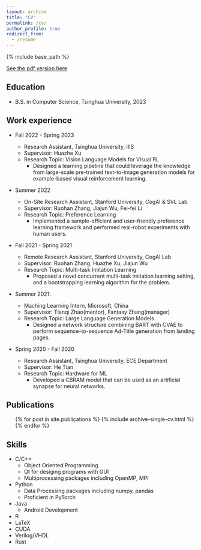 ```yaml
---
layout: archive
title: "CV"
permalink: /cv/
author_profile: true
redirect_from:
  - /resume
---
```


{% include base_path %}

[See the pdf version here](http://gaojl19.github.io/files/JialuGaoCV.pdf)


Education
------
* B.S. in Computer Science, Tsinghua University, 2023

Work experience
------
* Fall 2022 - Spring 2023
  * Research Assistant, Tsinghua University, IIIS
  * Supervisor: Huazhe Xu
  * Research Topic: Vision Language Models for Visual RL
    * Designed a learning pipeline that could leverage the knowledge from large-scale pre-trained text-to-image generation models for example-based visual reinforcement learning.
  

* Summer 2022
  * On-Site Research Assistant, Stanford University, CogAI & SVL Lab
  * Supervisor: Ruohan Zhang, Jiajun Wu, Fei-fei Li
  * Research Topic: Preference Learning
    * Implemented a sample-efficient and user-friendly preference learning framework and performed real-robot experiments with human users.
  

* Fall 2021 - Spring 2021 
  * Remote Research Assistant, Stanford University, CogAI Lab
  * Supervisor: Ruohan Zhang, Huazhe Xu, Jiajun Wu
  * Research Topic: Multi-task Imitation Learning
    * Proposed a novel concurrent multi-task imitation learning setting, and a bootstrapping learning algorithm for the problem.
  

* Summer 2021: 
  * Maching Learning Intern, Microsoft, China
  * Supervisor: Tianqi Zhao(mentor), Fantasy Zhang(manager)
  * Research Topic: Large Language Generation Models
    * Designed a network structure combining BART with CVAE to perform sequence-to-sequence Ad-Title generation from landing pages.


* Spring 2020 - Fall 2020 
  * Research Assistant, Tsinghua University, ECE Department
  * Supervisor: He Tian
  * Research Topic: Hardware for ML
    * Developed a CBRAM model that can be used as an artificial synapse for neural networks.
  


Publications
------
  <ul>{% for post in site.publications %}
    {% include archive-single-cv.html %}
  {% endfor %}</ul>

  
Skills
------
* C/C++
    * Object Oriented Programming
    * Qt for desiging programs with GUI
    * Multiprocessing packages including OpenMP, MPI
* Python
  * Data Processing packages including numpy, pandas
  * Proficient in PyTorch
* Java
    * Android Development
* R
* LaTeX
* CUDA
* Verilog/VHDL
* Rust


  
  
  
